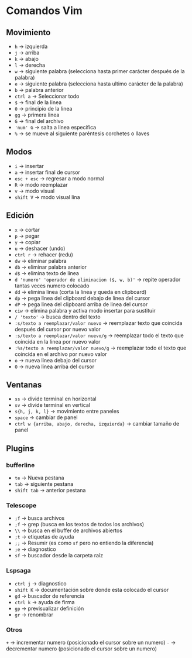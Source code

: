# Comandos Vim

## Movimiento

- `h` -> izquierda
- `j` -> arriba
- `k` -> abajo
- `l` -> derecha
- `w` -> siguiente palabra (selecciona hasta primer carácter después de la palabra)
- `e` -> siguiente palabra (selecciona hasta ultimo carácter de la palabra)
- `b` -> palabra anterior
- `ctrl a` -> Seleccionar todo
- `$` -> final de la linea
- `0` -> principio de la linea
- `gg` -> primera linea
- `G` -> final del archivo
- `'num' G` -> salta a linea especifica
- `%` -> se mueve al siguiente paréntesis corchetes o llaves

## Modos

- `i` -> insertar
- `a` -> insertar final de cursor
- `esc + esc` -> regresar a modo normal
- `R` -> modo reemplazar
- `v` -> modo visual
- `shift V` -> modo visual lina

## Edición

- `x` -> cortar
- `p` -> pegar
- `y` -> copiar
- `u` -> deshacer (undo)
- `ctrl r` -> rehacer (redu)
- `dw` -> eliminar palabra
- `db` -> eliminar palabra anterior
- `d$` -> elimina texto de linea
- `d 'numero' 'operador de eliminacion ($, w, b)'` -> repite operador tantas veces numero colocado
- `dd` -> elimina linea (corta la linea y queda en clipboard)
- `dp` -> pega linea del clipboard debajo de linea del cursor
- `dP` -> pega linea del clipboard arriba de linea del cursor
- `ciw` -> elimina palabra y activa modo insertar para sustituir
- `/ 'texto'` -> busca dentro del texto
- `:s/texto a reemplazar/valor nuevo` -> reemplazar texto que coincida después del cursor por nuevo valor
- `:s/texto a reemplazar/valor nuevo/g` -> reemplazar todo el texto que coincida en la linea por nuevo valor
- `:%s/texto a reemplazar/valor nuevo/g` -> reemplazar todo el texto que coincida en el archivo por nuevo valor
- `o` -> nueva linea debajo del cursor
- `O` -> nueva linea arriba del cursor

## Ventanas

- `ss` -> divide terminal en horizontal
- `sv` -> divide terminal en vertical
- `s{h, j, k, l}` -> movimiento entre paneles
- `space` -> cambiar de panel
- `ctrl w {arriba, abajo, derecha, izquierda}` -> cambiar tamaño de panel

## Plugins

### bufferline

- `te` -> Nueva pestana
- `tab` -> siguiente pestana
- `shift tab` -> anterior pestana

### Telescope

- `;f` -> busca archivos
- `;f` -> grep (busca en los textos de todos los archivos)
- `\\` -> busca en el buffer de archivos abiertos
- `;t` -> etiquetas de ayuda
- `;;` -> Resumir (es como `sf` pero no entiendo la diferencia)
- `;e` -> diagnostico
- `sf` -> buscador desde la carpeta raíz

### Lspsaga

- `ctrl j` -> diagnostico
- `shift K` -> documentación sobre donde esta colocado el cursor
- `gd` -> buscador de referencia
- `ctrl k` -> ayuda de firma
- `gp` -> previsualizar definición
- `gr` -> renombrar

### Otros

`+` -> incrementar numero (posicionado el cursor sobre un numero)
`-` -> decrementar numero (posicionado el cursor sobre un numero)
